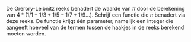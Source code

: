 De Grerory-Leibnitz reeks benadert de
waarde van $\pi$ door de berekening van
$4 * (1/1 - 1/3 + 1/5 - 1/7 + 1/9 ...)$. Schrijf een functie die $\pi$
benadert via deze reeks. De functie krijgt één parameter, namelijk een
integer die aangeeft hoeveel van de termen tussen de haakjes in de reeks
berekend moeten worden.
